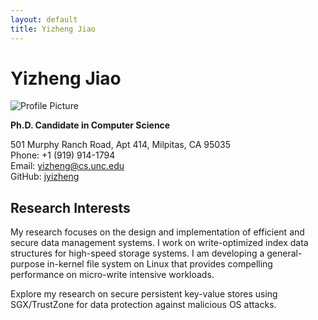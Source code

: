 ```yaml
---
layout: default
title: Yizheng Jiao
---
```


# Yizheng Jiao

![Profile Picture](path_to_image)

**Ph.D. Candidate in Computer Science**

501 Murphy Ranch Road, Apt 414, Milpitas, CA 95035  
Phone: +1 (919) 914-1794  
Email: [yizheng@cs.unc.edu](mailto:yizheng@cs.unc.edu)  
GitHub: [jyizheng](https://github.com/jyizheng)

## Research Interests
My research focuses on the design and implementation of efficient and secure data management systems. I work on write-optimized index data structures for high-speed storage systems. I am developing a general-purpose in-kernel file system on Linux that provides compelling performance on micro-write intensive workloads.

Explore my research on secure persistent key-value stores using SGX/TrustZone for data protection against malicious OS attacks.



